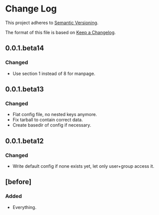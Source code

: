 Change Log
==========

This project adheres to [Semantic Versioning](http://semver.org/).

The format of this file is based on [Keep a Changelog](http://keepachangelog.com/).

## 0.0.1.beta14

### Changed

 * Use section 1 instead of 8 for manpage.

## 0.0.1.beta13

### Changed

 * Flat config file, no nested keys anymore.
 * Fix tarball to contain correct data.
 * Create basedir of config if necessary.

## 0.0.1.beta12

### Changed

 * Write default config if none exists yet, let only user+group access it.


## [before]

### Added

 * Everything.

